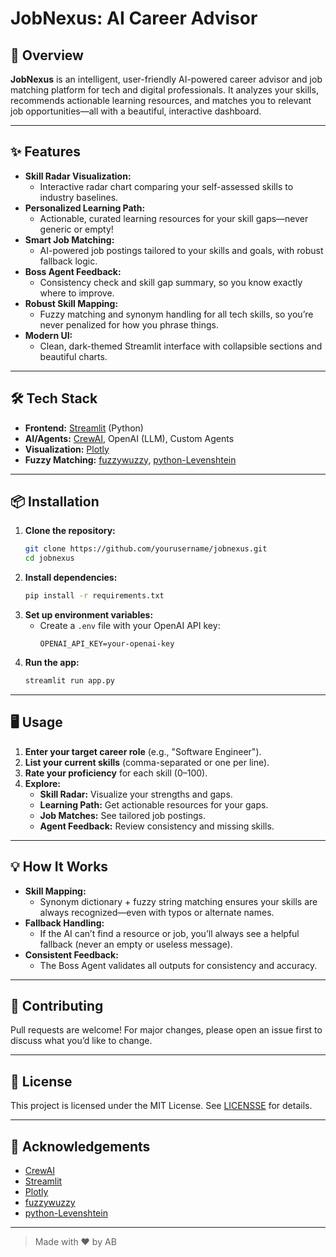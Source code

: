 # JobNexus: AI Career Advisor

## 🚀 Overview
**JobNexus** is an intelligent, user-friendly AI-powered career advisor and job matching platform for tech and digital professionals. It analyzes your skills, recommends actionable learning resources, and matches you to relevant job opportunities—all with a beautiful, interactive dashboard.

---

## ✨ Features
- **Skill Radar Visualization:**
  - Interactive radar chart comparing your self-assessed skills to industry baselines.
- **Personalized Learning Path:**
  - Actionable, curated learning resources for your skill gaps—never generic or empty!
- **Smart Job Matching:**
  - AI-powered job postings tailored to your skills and goals, with robust fallback logic.
- **Boss Agent Feedback:**
  - Consistency check and skill gap summary, so you know exactly where to improve.
- **Robust Skill Mapping:**
  - Fuzzy matching and synonym handling for all tech skills, so you’re never penalized for how you phrase things.
- **Modern UI:**
  - Clean, dark-themed Streamlit interface with collapsible sections and beautiful charts.

---

## 🛠️ Tech Stack
- **Frontend:** [Streamlit](https://streamlit.io/) (Python)
- **AI/Agents:** [CrewAI](https://github.com/joaomdmoura/crewAI), OpenAI (LLM), Custom Agents
- **Visualization:** [Plotly](https://plotly.com/python/)
- **Fuzzy Matching:** [fuzzywuzzy](https://github.com/seatgeek/fuzzywuzzy), [python-Levenshtein](https://github.com/ztane/python-Levenshtein)

---

## 📦 Installation
1. **Clone the repository:**
   ```bash
   git clone https://github.com/yourusername/jobnexus.git
   cd jobnexus
   ```
2. **Install dependencies:**
   ```bash
   pip install -r requirements.txt
   ```
3. **Set up environment variables:**
   - Create a `.env` file with your OpenAI API key:
     ```env
     OPENAI_API_KEY=your-openai-key
     ```
4. **Run the app:**
   ```bash
   streamlit run app.py
   ```

---

## 🖥️ Usage
1. **Enter your target career role** (e.g., "Software Engineer").
2. **List your current skills** (comma-separated or one per line).
3. **Rate your proficiency** for each skill (0–100).
4. **Explore:**
   - **Skill Radar:** Visualize your strengths and gaps.
   - **Learning Path:** Get actionable resources for your gaps.
   - **Job Matches:** See tailored job postings.
   - **Agent Feedback:** Review consistency and missing skills.

---

## 💡 How It Works
- **Skill Mapping:**
  - Synonym dictionary + fuzzy string matching ensures your skills are always recognized—even with typos or alternate names.
- **Fallback Handling:**
  - If the AI can’t find a resource or job, you’ll always see a helpful fallback (never an empty or useless message).
- **Consistent Feedback:**
  - The Boss Agent validates all outputs for consistency and accuracy.

---

## 🤝 Contributing
Pull requests are welcome! For major changes, please open an issue first to discuss what you’d like to change.

---

## 📄 License
This project is licensed under the MIT License. See [LICENSSE](./LICENSSE) for details.

---

## 🙏 Acknowledgements
- [CrewAI](https://github.com/joaomdmoura/crewAI)
- [Streamlit](https://streamlit.io/)
- [Plotly](https://plotly.com/python/)
- [fuzzywuzzy](https://github.com/seatgeek/fuzzywuzzy)
- [python-Levenshtein](https://github.com/ztane/python-Levenshtein)

---

> Made with ❤️ by AB
